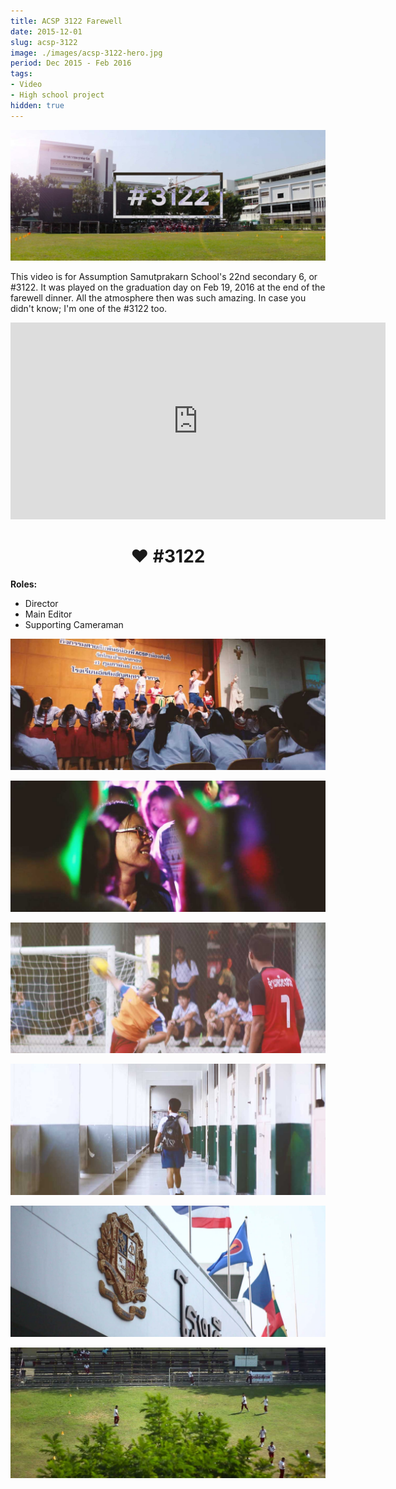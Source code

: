 ```yaml
---
title: ACSP 3122 Farewell
date: 2015-12-01
slug: acsp-3122
image: ./images/acsp-3122-hero.jpg
period: Dec 2015 - Feb 2016
tags:
- Video
- High school project
hidden: true
---
```


![](./images/acsp-3122-1.jpg)

This video is for Assumption Samutprakarn School's 22nd secondary 6, or #3122.
It was played on the graduation day on Feb 19, 2016 at the end of the farewell dinner.
All the atmosphere then was such amazing. In case you didn't know; I'm one of the #3122 too.

<iframe width="600" height="315" src="https://www.youtube.com/embed/fVAgEmbWK9g" frameborder="0" allow="accelerometer; autoplay; encrypted-media; gyroscope; picture-in-picture" allowfullscreen></iframe>

# <center>❤ #3122</center>

**Roles:**
- Director
- Main Editor
- Supporting Cameraman

![](./images/acsp-3122-3.jpg)

![](./images/acsp-3122-4.jpg)

![](./images/acsp-3122-6.jpg)

![](./images/acsp-3122-7.jpg)

![](./images/acsp-3122-8.jpg)

![](./images/acsp-3122-9.jpg)
